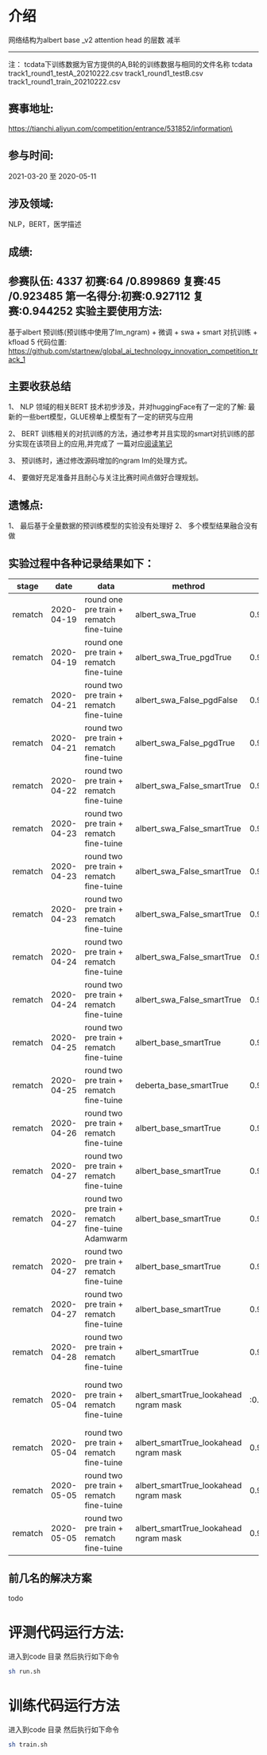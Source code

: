 # 介绍
网络结构为albert base _v2  attention head 的层数 减半

-------------
注：
 tcdata下训练数据为官方提供的A,B轮的训练数据与相同的文件名称
 tcdata 
    track1_round1_testA_20210222.csv
    track1_round1_testB.csv
    track1_round1_train_20210222.csv
    
赛事地址:
---
https://tianchi.aliyun.com/competition/entrance/531852/information\

参与时间:
----
2021-03-20 至 2020-05-11

涉及领域:
----
NLP，BERT，医学描述

成绩:
-----------
参赛队伍: 4337
初赛:64 /0.899869
复赛:45 /0.923485
第一名得分:初赛:0.927112 复赛:0.944252
实验主要使用方法:
----
基于albert 预训练(预训练中使用了lm_ngram) + 微调 + swa + smart 对抗训练 + kfload 5 
代码位置:
https://github.com/startnew/global_ai_technology_innovation_competition_track_1

主要收获总结
----
1、 NLP 领域的相关BERT 技术初步涉及，并对huggingFace有了一定的了解:
最新的一些bert模型，GLUE榜单上模型有了一定的研究与应用

2、 BERT 训练相关的对抗训练的方法，通过参考并且实现的smart对抗训练的部分实现在该项目上的应用,并完成了
一篇对应[阅读笔记](https://blog.csdn.net/Magicapprentice/article/details/115512068?spm=1001.2014.3001.5502)


3、 预训练时，通过修改源码增加的ngram lm的处理方式。

4、 要做好充足准备并且耐心与关注比赛时间点做好合理规划。

遗憾点:
----
1、 最后基于全量数据的预训练模型的实验没有处理好
2、 多个模型结果融合没有做

实验过程中各种记录结果如下：
----


| stage| date | data| methrod | test_score | sub_score| add|
| ---- | ----  | ----  |----  |----  |----  |----  |
|rematch|2020-04-19|round one pre train + rematch fine-tuine| albert_swa_True|0.95|0.867|epoch 5|
|rematch|2020-04-19|round one pre train + rematch fine-tuine| albert_swa_True_pgdTrue|0.952|0.854|epoch 6|
|rematch|2020-04-21|round two pre train + rematch fine-tuine| albert_swa_False_pgdFalse|0.954|0.858|epoch 6|
|rematch|2020-04-21|round two pre train + rematch fine-tuine| albert_swa_False_pgdTrue|0.931|0.827|epoch 6|
|rematch|2020-04-22|round two pre train + rematch fine-tuine| albert_swa_False_smartTrue|0.962|0.872|epoch 6|
|rematch|2020-04-23|round two pre train + rematch fine-tuine| albert_swa_False_smartTrue|0.962|0.863|epoch 5|
|rematch|2020-04-23|round two pre train + rematch fine-tuine| albert_swa_False_smartTrue|0.965|0.894761|epoch 7|
|rematch|2020-04-23|round two pre train + rematch fine-tuine| albert_swa_False_smartTrue|0.966|0.89806002|epoch 8|
|rematch|2020-04-24|round two pre train + rematch fine-tuine| albert_swa_False_smartTrue|0.9678|0.90056173|epoch 9|
|rematch|2020-04-24|round two pre train + rematch fine-tuine| albert_swa_False_smartTrue|0.9707|0.902079|epoch 10|
|rematch|2020-04-25|round two pre train + rematch fine-tuine| albert_base_smartTrue|0.954|0.872929|epoch 10|
|rematch|2020-04-25|round two pre train + rematch fine-tuine| deberta_base_smartTrue|0.94844|0.872929|epoch 2|
|rematch|2020-04-26|round two pre train + rematch fine-tuine| albert_base_smartTrue|0.965770|0.895|epoch 4 new vob|
|rematch|2020-04-27|round two pre train + rematch fine-tuine| albert_base_smartTrue|0.9552|0.874|epoch 10 new vob|
|rematch|2020-04-27|round two pre train + rematch fine-tuine Adamwarm| albert_base_smartTrue|0.941|0.844|epoch 10 new vob|
|rematch|2020-04-27|round two pre train + rematch fine-tuine| albert_base_smartTrue|0.954|?|epoch 4, new vob ,smart to word embbedding,bs:64|
|rematch|2020-04-27|round two pre train + rematch fine-tuine| albert_base_smartTrue|0.953|?|epoch 10, new vob ,smart to word embbedding,bs:64|
|rematch|2020-04-28|round two pre train + rematch fine-tuine| albert_smartTrue|0.970|0.905809|epoch 6, new vob ,smart to word embbedding,bs:64|
|rematch|2020-05-04|round two pre train + rematch fine-tuine| albert_smartTrue_lookahead ngram mask|:0.9932|0.91741448|epoch max 20, new vob ,smart to word embbedding, add online test train bs:32|
|rematch|2020-05-04|round two pre train + rematch fine-tuine| albert_smartTrue_lookahead ngram mask|0.9939244185920173|0.92302893|epoch max 20, new vob ,smart to word embbedding,bs:32|
|rematch|2020-05-05|round two pre train + rematch fine-tuine| albert_smartTrue_lookahead ngram mask|0.95736|0.879|epoch max 20, new vob ,smart to word embbedding,bs:32|
|rematch|2020-05-05|round two pre train + rematch fine-tuine| albert_smartTrue_lookahead ngram mask|0.9662|0.899474|epoch max 20, new vob ,smart to word embbedding,bs:32|

前几名的解决方案
----
todo

        
# 评测代码运行方法:
 进入到code 目录 然后执行如下命令
```bash
sh run.sh
```


# 训练代码运行方法 
进入到code 目录 然后执行如下命令
```bash
sh train.sh
``` 
